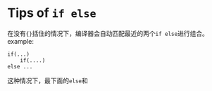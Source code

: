 # Tips of `if else`
在没有`{}`括住的情况下，编译器会自动匹配最近的两个`if else`进行组合。
example:
```
if(...)
    if(....)
else ...
```
这种情况下，最下面的`else`和